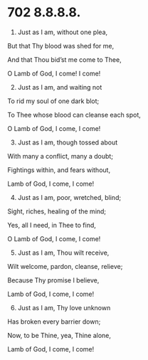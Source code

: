 # 702 8.8.8.8.

1.  Just as I am, without one plea,

But that Thy blood was shed for me,

And that Thou bid’st me come to Thee,

O Lamb of God, I come! I come!

2.  Just as I am, and waiting not

To rid my soul of one dark blot;

To Thee whose blood can cleanse each spot,

O Lamb of God, I come, I come!

3.  Just as I am, though tossed about

With many a conflict, many a doubt;

Fightings within, and fears without,

Lamb of God, I come, I come!

4.  Just as I am, poor, wretched, blind;

Sight, riches, healing of the mind;

Yes, all I need, in Thee to find,

O Lamb of God, I come, I come!

5.  Just as I am, Thou wilt receive,

Wilt welcome, pardon, cleanse, relieve;

Because Thy promise I believe,

Lamb of God, I come, I come!

6.  Just as I am, Thy love unknown

Has broken every barrier down;

Now, to be Thine, yea, Thine alone,

Lamb of God, I come, I come!

